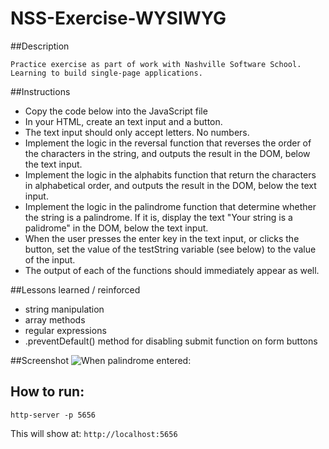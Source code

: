 # NSS-Exercise-WYSIWYG

##Description
```
Practice exercise as part of work with Nashville Software School. Learning to build single-page applications.
```

##Instructions

- Copy the code below into the JavaScript file
- In your HTML, create an text input and a button.
- The text input should only accept letters. No numbers.
- Implement the logic in the reversal function that reverses the order of the characters in the string, and outputs the result in the DOM, below the text input.
- Implement the logic in the alphabits function that return the characters in alphabetical order, and outputs the result in the DOM, below the text input.
- Implement the logic in the palindrome function that determine whether the string is a palindrome. If it is, display the text "Your string is a palidrome" in the DOM, below the text input.
- When the user presses the enter key in the text input, or clicks the button, set the value of the testString variable (see below) to the value of the input.
- The output of each of the functions should immediately appear as well.

##Lessons learned / reinforced

- string manipulation
- array methods
- regular expressions 
- .preventDefault() method for disabling submit function on form buttons

##Screenshot
![When palindrome entered:](https://github.com/madduxTim/strings/blob/master/screenshots/Screen%20Shot%202016-03-31%20at%208.53.35%20AM.png)

## How to run: 
```
http-server -p 5656
```
This will show at: 
`http://localhost:5656
`
